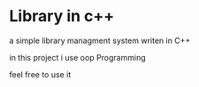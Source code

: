 # Library in c++

a simple library managment system writen in C++

in this project i use oop Programming

feel free to use it
